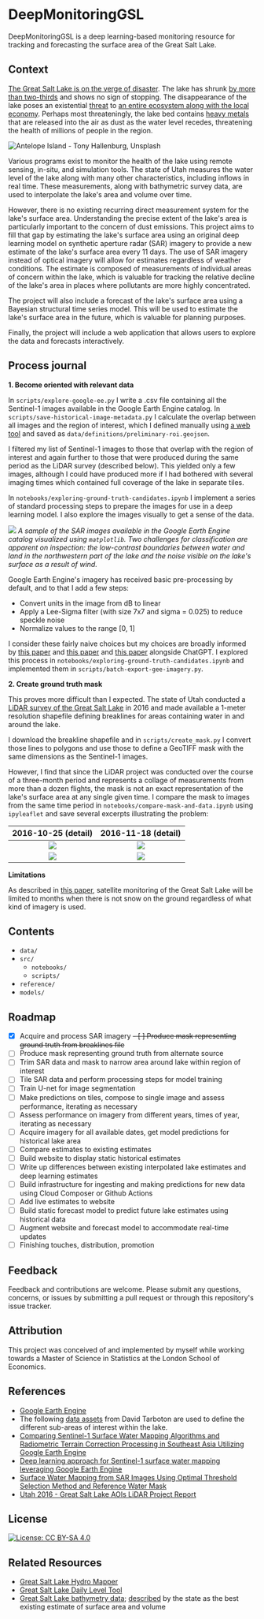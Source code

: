 
# DeepMonitoringGSL

DeepMonitoringGSL is a deep learning-based monitoring resource for tracking and forecasting the surface area of the Great Salt Lake.

## Context

[The Great Salt Lake is on the verge of disaster](https://pws.byu.edu/GSL%20report%202023). The lake has shrunk [by more than two-thirds](https://web.archive.org/web/20230516010943/https://www.nytimes.com/2022/06/07/climate/salt-lake-city-climate-disaster.html) and shows no sign of stopping. The disappearance of the lake poses an existential [threat](https://www.esa.int/Applications/Observing_the_Earth/Copernicus/Utah_s_Great_Salt_Lake_is_disappearing) to [an entire ecosystem along with the local economy](https://www.reuters.com/business/environment/utahs-great-salt-lake-is-drying-out-threatening-ecological-economic-disaster-2022-07-14/). Perhaps most threateningly, the lake bed contains [heavy metals](https://www.sltrib.com/news/environment/2022/06/07/great-salt-lake-is/) that are released into the air as dust as the water level recedes, threatening the health of millions of people in the region.

<!-- ![](https://www.sltrib.com/resizer/vJyoOr766qOZZBzJfEimKSAGf7k=/900x506/cloudfront-us-east-1.images.arcpublishing.com/sltrib/2UO7VMSOYRFEBKB6XM3NY4BMBU.gif) -->

![Antelope Island - Tony Hallenburg, Unsplash](https://images.unsplash.com/photo-1523643391907-41e69459a06f?ixlib=rb-4.0.3&ixid=M3wxMjA3fDB8MHxwaG90by1wYWdlfHx8fGVufDB8fHx8fA%3D%3D&auto=format&fit=crop&w=1169&q=80)

Various programs exist to monitor the health of the lake using remote sensing, in-situ, and simulation tools. The state of Utah measures the water level of the lake along with many other characteristics, including inflows in real time. These measurements, along with bathymetric survey data, are used to interpolate the lake's area and volume over time. 

However, there is no existing recurring direct measurement system for the lake's surface area. Understanding the precise extent of the lake's area is particularly important to the concern of dust emissions. This project aims to fill that gap by estimating the lake's surface area using an original deep learning model on synthetic aperture radar (SAR) imagery to provide a new estimate of the lake's surface area every 11 days. The use of SAR imagery instead of optical imagery will allow for estimates regardless of weather conditions. The estimate is composed of measurements of individual areas of concern within the lake, which is valuable for tracking the relative decline of the lake's area in places where pollutants are more highly concentrated.

The project will also include a forecast of the lake's surface area using a Bayesian structural time series model. This will be used to estimate the lake's surface area in the future, which is valuable for planning purposes.

Finally, the project will include a web application that allows users to explore the data and forecasts interactively.


## Process journal

**1. Become oriented with relevant data**

In `scripts/explore-google-ee.py` I write a .csv file containing all the Sentinel-1 images available in the Google Earth Engine catalog. In `scripts/save-historical-image-metadata.py` I calculate the overlap between all images and the region of interest, which I defined manually using [a web tool](https://geojson.io/) and saved as `data/definitions/preliminary-roi.geojson`. 

I filtered my list of Sentinel-1 images to those that overlap with the region of interest and again further to those that were produced during the same period as the LiDAR survey (described below). This yielded only a few images, although I could have produced more if I had bothered with several imaging times which contained full coverage of the lake in separate tiles.

In `notebooks/exploring-ground-truth-candidates.ipynb` I implement a series of standard processing steps to prepare the images for use in a deep learning model. I also explore the images visually to get a sense of the data.

![](/data/temp/gsl-sar.jpg)
*A sample of the SAR images available in the Google Earth Engine catalog visualized using `matplotlib`. Two challenges for classification are apparent on inspection: the low-contrast boundaries between water and land in the northwestern part of the lake and the noise visible on the lake's surface as a result of wind.*

Google Earth Engine's imagery has received basic pre-processing by default, and to that I add a few steps:
- Convert units in the image from dB to linear
- Apply a Lee-Sigma filter (with size 7x7 and sigma = 0.025) to reduce speckle noise
- Normalize values to the range [0, 1]

I consider these fairly naive choices but my choices are broadly informed by [this paper](https://doi.org/10.3390/w14244030) and [this paper](https://doi.org/10.1016/j.ophoto.2021.100005) and [this paper](https://www.mdpi.com/2072-4292/11/23/2780) alongside ChatGPT. I explored this process in `notebooks/exploring-ground-truth-candidates.ipynb` and implemented them in `scripts/batch-export-gee-imagery.py`.

**2. Create ground truth mask**

This proves more difficult than I expected. The state of Utah conducted a [LiDAR survey of the Great Salt Lake](https://gis.utah.gov/data/elevation-and-terrain/2016-lidar-gsl/) in 2016 and made available a 1-meter resolution shapefile defining breaklines for areas containing water in and around the lake. 

I download the breakline shapefile and in `scripts/create_mask.py` I convert those lines to polygons and use those to define a GeoTIFF mask with the same dimensions as the Sentinel-1 images. 

However, I find that since the LiDAR project was conducted over the course of a three-month period and represents a collage of measurements from more than a dozen flights, the mask is not an exact representation of the lake's surface area at any single given time. I compare the mask to images from the same time period in `notebooks/compare-mask-and-data.ipynb` using `ipyleaflet` and save several excerpts illustrating the problem:

2016-10-25 (detail)             |  2016-11-18 (detail)
:-------------------------:|:-------------------------:
![](/data/temp/mask-match-detail-2016-10-25-a.png)  |  ![](/data/temp/mask-match-detail-2016-11-18-a.png)
![](/data/temp/mask-match-detail-2016-10-25-b.png)  |  ![](/data/temp/mask-match-detail-2016-11-18-b.png)

<!-- From here, my tentative plan is to produce a mask using MNDWI thresholding from optical satellite imagery and compare that to SAR imagery to see if I can come up with something that matches well enough to train the U-net.  -->


**Limitations**

As described in [this paper](https://doi.org/10.3390/w14244030), satellite monitoring of the Great Salt Lake will be limited to months when there is not snow on the ground regardless of what kind of imagery is used.

## Contents

- `data/`
- `src/`
  - `notebooks/`
  - `scripts/`
- `reference/`
- `models/`

## Roadmap

- [x] Acquire and process SAR imagery
~~- [ ] Produce mask representing ground truth from breaklines file~~
- [ ] Produce mask representing ground truth from alternate source
- [ ] Trim SAR data and mask to narrow area around lake within region of interest
- [ ] Tile SAR data and perform processing steps for model training
- [ ] Train U-net for image segmentation
- [ ] Make predictions on tiles, compose to single image and assess performance, iterating as necessary
- [ ] Assess performance on imagery from different years, times of year, iterating as necessary
- [ ] Acquire imagery for all available dates, get model predictions for historical lake area
- [ ] Compare estimates to existing estimates
- [ ] Build website to display static historical estimates
- [ ] Write up differences between existing interpolated lake estimates and deep learning estimates
- [ ] Build infrastructure for ingesting and making predictions for new data using Cloud Composer or Github Actions
- [ ] Add live estimates to website
- [ ] Build static forecast model to predict future lake estimates using historical data
- [ ] Augment website and forecast model to accommodate real-time updates
- [ ] Finishing touches, distribution, promotion

## Feedback

Feedback and contributions are welcome. Please submit any questions, concerns, or issues by submitting a pull request or through this repository's issue tracker.

## Attribution

This project was conceived of and implemented by myself while working towards a Master of Science in Statistics at the London School of Economics.

## References

- [Google Earth Engine](https://earthengine.google.com/)
- The following [data assets](https://www.hydroshare.org/resource/b6c4fcad40c64c4cb4dd7d4a25d0db6e/) from David Tarboton are used to define the different sub-areas of interest within the lake.
- [Comparing Sentinel-1 Surface Water Mapping Algorithms and Radiometric Terrain Correction Processing in Southeast Asia Utilizing Google Earth Engine]()
- [Deep learning approach for Sentinel-1 surface water mapping leveraging Google Earth Engine]()
- [Surface Water Mapping from SAR Images Using Optimal Threshold Selection Method and Reference Water Mask]()
- [Utah 2016 - Great Salt Lake AOIs LiDAR Project Report]()

## License

 [![License: CC BY-SA 4.0](https://img.shields.io/badge/License-CC_BY--SA_4.0-lightgrey.svg)](https://creativecommons.org/licenses/by-sa/4.0/)

## Related Resources
- [Great Salt Lake Hydro Mapper](https://webapps.usgs.gov/gsl/)
- [Great Salt Lake Daily Level Tool](http://greatsalt.uslakes.info/Level.asp)
- [Great Salt Lake bathymetry data](https://www.hydroshare.org/resource/b6c4fcad40c64c4cb4dd7d4a25d0db6e/); [described](https://www.usgs.gov/centers/utah-water-science-center/science/great-salt-lake-elevations) by the state as the best existing estimate of surface area and volume